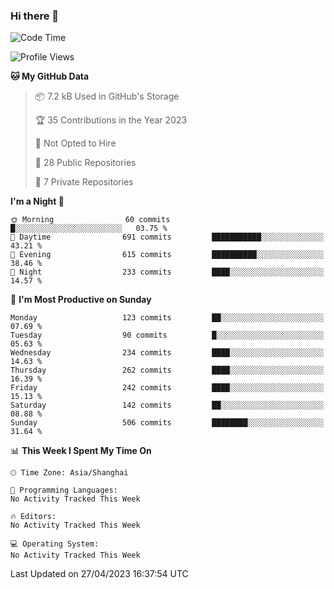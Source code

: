 ### Hi there 👋

<!--
**robinWongM/robinWongM** is a ✨ _special_ ✨ repository because its `README.md` (this file) appears on your GitHub profile.

Here are some ideas to get you started:

- 🔭 I’m currently working on ...
- 🌱 I’m currently learning ...
- 👯 I’m looking to collaborate on ...
- 🤔 I’m looking for help with ...
- 💬 Ask me about ...
- 📫 How to reach me: ...
- 😄 Pronouns: ...
- ⚡ Fun fact: ...
-->

<!--START_SECTION:waka-->
![Code Time](http://img.shields.io/badge/Code%20Time-121%20hrs%2034%20mins-blue)

![Profile Views](http://img.shields.io/badge/Profile%20Views-0-blue)

**🐱 My GitHub Data** 

> 📦 7.2 kB Used in GitHub's Storage 
 > 
> 🏆 35 Contributions in the Year 2023
 > 
> 🚫 Not Opted to Hire
 > 
> 📜 28 Public Repositories 
 > 
> 🔑 7 Private Repositories 
 > 
**I'm a Night 🦉** 

```text
🌞 Morning                60 commits          █░░░░░░░░░░░░░░░░░░░░░░░░   03.75 % 
🌆 Daytime                691 commits         ███████████░░░░░░░░░░░░░░   43.21 % 
🌃 Evening                615 commits         ██████████░░░░░░░░░░░░░░░   38.46 % 
🌙 Night                  233 commits         ████░░░░░░░░░░░░░░░░░░░░░   14.57 % 
```
📅 **I'm Most Productive on Sunday** 

```text
Monday                   123 commits         ██░░░░░░░░░░░░░░░░░░░░░░░   07.69 % 
Tuesday                  90 commits          █░░░░░░░░░░░░░░░░░░░░░░░░   05.63 % 
Wednesday                234 commits         ████░░░░░░░░░░░░░░░░░░░░░   14.63 % 
Thursday                 262 commits         ████░░░░░░░░░░░░░░░░░░░░░   16.39 % 
Friday                   242 commits         ████░░░░░░░░░░░░░░░░░░░░░   15.13 % 
Saturday                 142 commits         ██░░░░░░░░░░░░░░░░░░░░░░░   08.88 % 
Sunday                   506 commits         ████████░░░░░░░░░░░░░░░░░   31.64 % 
```


📊 **This Week I Spent My Time On** 

```text
🕑︎ Time Zone: Asia/Shanghai

💬 Programming Languages: 
No Activity Tracked This Week

🔥 Editors: 
No Activity Tracked This Week

💻 Operating System: 
No Activity Tracked This Week
```


 Last Updated on 27/04/2023 16:37:54 UTC
<!--END_SECTION:waka-->
